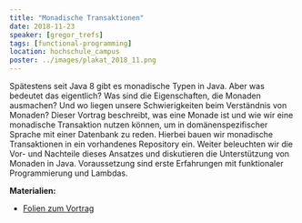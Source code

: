 ```yaml
---
title: "Monadische Transaktionen"
date: 2018-11-23
speaker: [gregor_trefs]
tags: [functional-programming]
location: hochschule_campus
poster: ../images/plakat_2018_11.png
---
```


Spätestens seit Java 8 gibt es monadische Typen in Java. Aber was bedeutet das eigentlich? Was sind die Eigenschaften,
die Monaden ausmachen? Und wo liegen unsere Schwierigkeiten beim Verständnis von Monaden? Dieser Vortrag beschreibt, was
eine Monade ist und wie wir eine monadische Transaktion nutzen können, um in domänenspezifischer Sprache mit einer
Datenbank zu reden. Hierbei bauen wir monadische Transaktionen in ein vorhandenes Repository ein. Weiter beleuchten wir
die Vor- und Nachteile dieses Ansatzes und diskutieren die Unterstützung von Monaden in Java. Voraussetzung sind erste
Erfahrungen mit funktionaler Programmierung und Lambdas.

**Materialien:**

- [Folien zum Vortrag](http://jug-gr.de/downloads/juggr_refactoring_towards_monadic_transactions.pdf)
